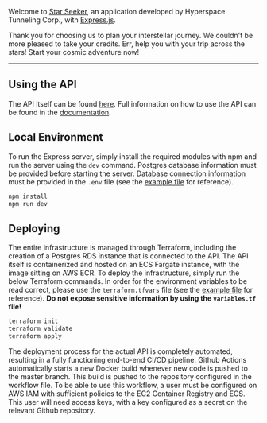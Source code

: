 Welcome to [Star Seeker](http://star-seeker-load-balancer-1543905369.eu-west-2.elb.amazonaws.com/), an application developed by Hyperspace Tunneling Corp., with [Express.js](https://expressjs.com/).

Thank you for choosing us to plan your interstellar journey. We couldn't be more pleased to take your credits. Err, help you with your trip across the stars! Start your cosmic adventure now!

---

## Using the API

The API itself can be found [here](http://18.175.152.119:3000/).
Full information on how to use the API can be found in the [documentation](https://documenter.getpostman.com/view/17845991/2sAYdcsCkh).

## Local Environment

To run the Express server, simply install the required modules with npm and run the server using the `dev` command. Postgres database information must be provided before starting the server. Database connection information must be provided in the `.env` file (see the [example file](.env.example) for reference).

```bash
npm install
npm run dev
```

## Deploying

The entire infrastructure is managed through Terraform, including the creation of a Postgres RDS instance that is connected to the API. The API itself is containerized and hosted on an ECS Fargate instance, with the image sitting on AWS ECR. To deploy the infrastructure, simply run the below Terraform commands. In order for the environment variables to be read correct, please use the `terraform.tfvars` file (see the [example file](terraform.tfvars.example) for reference). **Do not expose sensitive information by using the `variables.tf` file!**

```bash
terraform init
terraform validate
terraform apply
```

The deployment process for the actual API is completely automated, resulting in a fully functioning end-to-end CI/CD pipeline. Github Actions automatically starts a new Docker build whenever new code is pushed to the master branch. This build is pushed to the repository configured in the workflow file. To be able to use this workflow, a user must be configured on AWS IAM with sufficient policies to the EC2 Container Registry and ECS. This user will need access keys, with a key configured as a secret on the relevant Github repository.